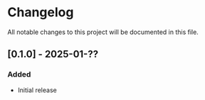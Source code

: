 # Changelog
All notable changes to this project will be documented in this file.

## [0.1.0] - 2025-01-??
### Added
- Initial release